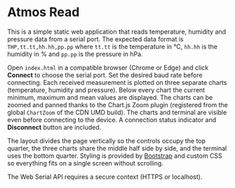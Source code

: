 # Atmos Read

This is a simple static web application that reads temperature, humidity and pressure data from a serial port. The expected data format is `THP,tt.tt,hh.hh,pp.pp` where `tt.tt` is the temperature in °C, `hh.hh` is the humidity in % and `pp.pp` is the pressure in hPa.

Open `index.html` in a compatible browser (Chrome or Edge) and click **Connect** to choose the serial port. Set the desired baud rate before connecting. Each received measurement is plotted on three separate charts (temperature, humidity and pressure). Below every chart the current minimum, maximum and mean values are displayed. The charts can be zoomed and panned thanks to the Chart.js Zoom plugin (registered from the global `ChartZoom` of the CDN UMD build). The charts and terminal are visible even before connecting to the device. A connection status indicator and **Disconnect** button are included.

The layout divides the page vertically so the controls occupy the top quarter, the three charts share the middle half side by side, and the terminal uses the bottom quarter. Styling is provided by [Bootstrap](https://getbootstrap.com/) and custom CSS so everything fits on a single screen without scrolling.

The Web Serial API requires a secure context (HTTPS or localhost).

